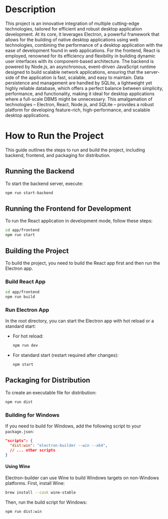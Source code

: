 # Description
This project is an innovative integration of multiple cutting-edge technologies, tailored for efficient and robust desktop application development. At its core, it leverages Electron, a powerful framework that allows for the building of native desktop applications using web technologies, combining the performance of a desktop application with the ease of development found in web applications. For the frontend, React is employed, renowned for its efficiency and flexibility in building dynamic user interfaces with its component-based architecture. The backend is powered by Node.js, an asynchronous, event-driven JavaScript runtime designed to build scalable network applications, ensuring that the server-side of the application is fast, scalable, and easy to maintain. Data persistence and management are handled by SQLite, a lightweight yet highly reliable database, which offers a perfect balance between simplicity, performance, and functionality, making it ideal for desktop applications where a full-scale DBMS might be unnecessary. This amalgamation of technologies – Electron, React, Node.js, and SQLite – provides a robust platform for developing feature-rich, high-performance, and scalable desktop applications.

# How to Run the Project

This guide outlines the steps to run and build the project, including backend, frontend, and packaging for distribution.

## Running the Backend

To start the backend server, execute:

```bash
npm run start-backend
```

## Running the Frontend for Development

To run the React application in development mode, follow these steps:

```bash
cd app/frontend
npm run start
```

## Building the Project

To build the project, you need to build the React app first and then run the Electron app.

### Build React App

```bash
cd app/frontend
npm run build
```

### Run Electron App

In the root directory, you can start the Electron app with hot reload or a standard start:

- For hot reload:

  ```bash
  npm run dev
  ```

- For standard start (restart required after changes):

  ```bash
  npm start
  ```

## Packaging for Distribution

To create an executable file for distribution:

```bash
npm run dist
```

### Building for Windows

If you need to build for Windows, add the following script to your `package.json`:

```json
"scripts": {
  "dist:win": "electron-builder --win --x64",
  // ... other scripts
}
```

#### Using Wine

Electron-builder can use Wine to build Windows targets on non-Windows platforms. First, install Wine:

```bash
brew install --cask wine-stable
```

Then, run the build script for Windows:

```bash
npm run dist:win
```
